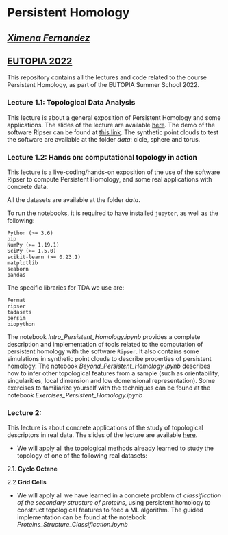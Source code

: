 # Persistent Homology
##  <a href="https://ximenafernandez.github.io/">  _Ximena Fernandez_ </a>
## <a href="https://eutopia.unitn.eu/eutopia-summer-school/"> EUTOPIA 2022 </a>

<!--<img src="figures/filtration_circle.gif" width="300" height="300" class="center"/>-->

This repository contains all the lectures and code related to the course Persistent Homology, as part of the EUTOPIA Summer School 2022.

### Lecture 1.1: Topological Data Analysis
This lecture is about a general exposition of Persistent Homology and some applications. The slides of the lecture are available <a href="https://ximenafernandez.github.io/reveal.js-presentations/slides/PersistentHomology_EUTOPIA.html#/"> here</a>.
The demo of the software Ripser can be found at <a href="https://live.ripser.org/"> this link</a>. The synthetic point clouds to test the software are available at the folder _data_: cicle, sphere and torus.


### Lecture 1.2: Hands on: computational topology in action
This lecture is a live-coding/hands-on exposition of the use of the software Ripser to compute Persistent Homology, and some real applications with concrete data.

 All the datasets are available at the folder _data_.

 To run the notebooks, it is required to have installed ```jupyter```, as well as the following:
 ``` 
Python (>= 3.6)
pip
NumPy (>= 1.19.1)
SciPy (>= 1.5.0)
scikit-learn (>= 0.23.1)
matplotlib
seaborn
pandas

```

The specific libraries for TDA we use are:
```
Fermat
ripser
tadasets
persim
biopython
```

The notebook _Intro_Persistent_Homology.ipynb_ provides a complete description and implementation of tools related to the computation of persistent homology with the software ```Ripser```. It also contains  some simulations in synthetic point clouds to describe properties of persistent homology. The notebook _Beyond_Persistent_Homology.ipynb_ describes how to infer other topological features from a sample (such as orientability, singularities, local dimension and low domensional representation).
Some exercises to familiarize yourself with the techniques can be found at the notebook _Exercises_Persistent_Homology.ipynb_

### Lecture 2: 
This lecture is about concrete applications of the study of topological descriptors in real data. The slides of the lecture are available <a href="https://ximenafernandez.github.io/reveal.js-presentations/slides/Data_Sets_Persistent_Homology.html#/"> here</a>.

*  We will apply all the topological methods already learned to study the topology of one of the following real datasets:

2.1. **Cyclo Octane**

2.2 **Grid Cells**

* We will apply all we have learned in a concrete problem of _classification of the secondary structure of proteins_, using persistent homology to construct topological features to feed a ML algorithm. The guided implementation can be found at the notebook
 _Proteins_Structure_Classification.ipynb_ 


